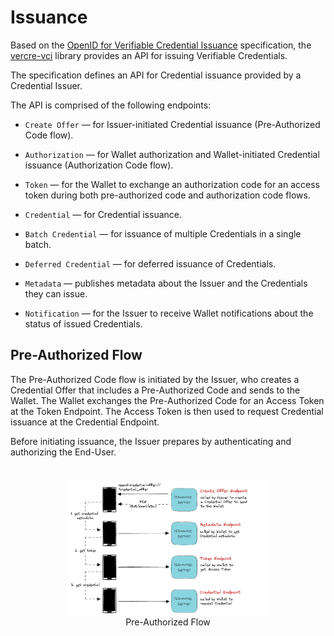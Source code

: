 # Issuance

Based on the [OpenID for Verifiable Credential Issuance](https://openid.net/specs/openid-4-verifiable-credential-issuance-1_0.html)
specification, the [vercre-vci](https://github.com/vercre/vercre/tree/main/vercre-vci) 
library provides an API for issuing Verifiable Credentials.

The specification defines an API for Credential issuance provided by a Credential Issuer. 


The API is comprised of the following endpoints:

- `Create Offer` — for Issuer-initiated Credential issuance (Pre-Authorized Code flow).

- `Authorization` — for Wallet authorization and Wallet-initiated Credential issuance
  (Authorization Code flow).

- `Token` — for the Wallet to exchange an authorization code for an access token 
  during both pre-authorized code and authorization code flows.

- `Credential` — for Credential issuance.

- `Batch Credential` — for issuance of multiple Credentials in a single batch.

- `Deferred Credential` — for deferred issuance of Credentials.

- `Metadata` — publishes metadata about the Issuer and the Credentials they can issue.

- `Notification` — for the Issuer to receive Wallet notifications about the status of 
  issued Credentials.

## Pre-Authorized Flow

The Pre-Authorized Code flow is initiated by the Issuer, who creates a Credential Offer
that includes a Pre-Authorized Code and sends to the Wallet. The Wallet exchanges the 
Pre-Authorized Code for an Access Token at the Token Endpoint. The Access Token is then
used to request Credential issuance at the Credential Endpoint.

Before initiating issuance, the Issuer prepares by authenticating and authorizing the 
End-User.

<figure style="text-align:center;padding-top:1.5rem;">
  <img src="../../images/pre-auth-flow.png" width="75%" alt="Pre-Authorized Flow">
    <figcaption>Pre-Authorized Flow</figcaption>
</figure>

[OpenID for Verifiable Credential Issuance]: https://openid.net/specs/openid-4-verifiable-credential-issuance-1_0.html